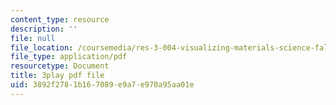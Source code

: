 ```yaml
---
content_type: resource
description: ''
file: null
file_location: /coursemedia/res-3-004-visualizing-materials-science-fall-2017/3892f2781b167089e9a7e970a95aa01e_n9eMl6uLZeU.pdf
file_type: application/pdf
resourcetype: Document
title: 3play pdf file
uid: 3892f278-1b16-7089-e9a7-e970a95aa01e
---
```

